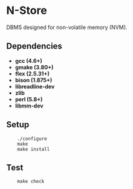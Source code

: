# N-Store 

DBMS designed for non-volatile memory (NVM).

## Dependencies

- **gcc (4.6+)** 
- **gmake (3.80+)**
- **flex (2.5.31+)** 
- **bison (1.875+)**
- **libreadline-dev** 
- **zlib**
- **perl (5.8+)**
- **libmm-dev**

## Setup
        
```
    ./configure
    make
    make install
```

## Test


```
    make check
```


